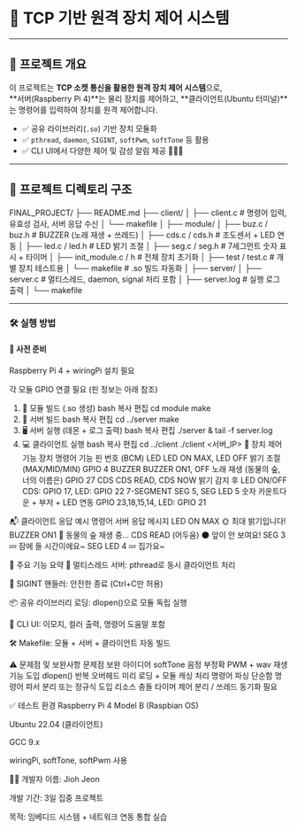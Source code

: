
# 📡 TCP 기반 원격 장치 제어 시스템

---

## 📌 프로젝트 개요

이 프로젝트는 **TCP 소켓 통신을 활용한 원격 장치 제어 시스템**으로,  
**서버(Raspberry Pi 4)**는 물리 장치를 제어하고, **클라이언트(Ubuntu 터미널)**는 명령어를 입력하여 장치를 원격 제어합니다.

- ✅ 공유 라이브러리(`.so`) 기반 장치 모듈화
- ✅ `pthread`, `daemon`, `SIGINT`, `softPwm`, `softTone` 등 활용
- ✅ CLI UI에서 다양한 제어 및 감성 알림 제공 🎵🌑🌞

---

## 📂 프로젝트 디렉토리 구조

FINAL_PROJECT/
├── README.md
├── client/
│ ├── client.c # 명령어 입력, 유효성 검사, 서버 응답 수신
│ └── makefile
│
├── module/
│ ├── buz.c / buz.h # BUZZER (노래 재생 + 쓰레드)
│ ├── cds.c / cds.h # 조도센서 + LED 연동
│ ├── led.c / led.h # LED 밝기 조절
│ ├── seg.c / seg.h # 7세그먼트 숫자 표시 + 타이머
│ ├── init_module.c / h # 전체 장치 초기화
│ ├── test / test.c # 개별 장치 테스트용
│ └── makefile # .so 빌드 자동화
│
├── server/
│ ├── server.c # 멀티스레드, daemon, signal 처리 포함
│ ├── server.log # 실행 로그 출력
│ └── makefile

---

### 🛠️ 실행 방법
#### 🔧 사전 준비

Raspberry Pi 4 + wiringPi 설치 필요

각 모듈 GPIO 연결 필요 (핀 정보는 아래 참조)

1. 🔨 모듈 빌드 (.so 생성)
bash
복사
편집
cd module
make
2. 🔨 서버 빌드
bash
복사
편집
cd ../server
make
3. 🖥️ 서버 실행 (데몬 + 로그 출력)
bash
복사
편집
./server &
tail -f server.log
4. 💻 클라이언트 실행
bash
복사
편집
cd ../client
./client <서버_IP>
🔌 장치 제어 기능
장치	명령어	기능	핀 번호 (BCM)
LED	LED ON MAX, LED OFF	밝기 조절 (MAX/MID/MIN)	GPIO 4
BUZZER	BUZZER ON1, OFF	노래 재생 (동물의 숲, 너의 이름은)	GPIO 27
CDS	CDS READ, CDS NOW	밝기 감지 후 LED ON/OFF	CDS: GPIO 17, LED: GPIO 22
7-SEGMENT	SEG 5, SEG LED 5	숫자 카운트다운 + 부저 + LED 연동	GPIO 23,18,15,14, LED: GPIO 21

📬 클라이언트 응답 예시
명령어	서버 응답 메시지
LED ON MAX	🌞 최대 밝기입니다!
BUZZER ON1	🍃 동물의 숲 재생 중...
CDS READ (어두움)	🌑 앞이 안 보여요!
SEG 3	💤 잠에 들 시간이에요~
SEG LED 4	💤 집가요~

🧠 주요 기능 요약
🧵 멀티스레드 서버: pthread로 동시 클라이언트 처리

🧠 SIGINT 핸들러: 안전한 종료 (Ctrl+C만 허용)

📦 공유 라이브러리 로딩: dlopen()으로 모듈 독립 실행

🎨 CLI UI: 이모지, 컬러 출력, 명령어 도움말 포함

🛠️ Makefile: 모듈 + 서버 + 클라이언트 자동 빌드

⚠️ 문제점 및 보완사항
문제점	보완 아이디어
softTone 음정 부정확	PWM + wav 재생 기능 도입
dlopen() 반복 오버헤드	미리 로딩 + 모듈 캐싱 처리
명령어 파싱 단순함	명령어 파서 분리 또는 정규식 도입
리소스 충돌	타이머 제어 분리 / 쓰레드 동기화 필요

✅ 테스트 환경
Raspberry Pi 4 Model B (Raspbian OS)

Ubuntu 22.04 (클라이언트)

GCC 9.x

wiringPi, softTone, softPwm 사용

👨‍💻 개발자
이름: Jioh Jeon

개발 기간: 3일 집중 프로젝트

목적: 임베디드 시스템 + 네트워크 연동 통합 실습
